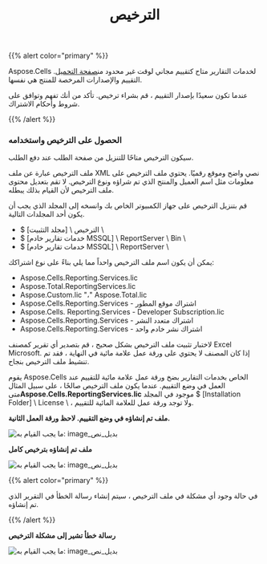 ﻿---
title: الترخيص
type: docs
weight: 60
url: /ar/reportingservices/licensing/
---
{{% alert color="primary" %}} 

 Aspose.Cells لخدمات التقارير متاح كتقييم مجاني لوقت غير محدود من[صفحة التحميل](https://downloads.aspose.com/cells/reportingservices). التقييم والإصدارات المرخصة للمنتج هي نفسها.

عندما تكون سعيدًا بإصدار التقييم ، قم بشراء ترخيص. تأكد من أنك تفهم وتوافق على شروط وأحكام الاشتراك.

{{% /alert %}} 
### **الحصول على الترخيص واستخدامه**
سيكون الترخيص متاحًا للتنزيل من صفحة الطلب عند دفع الطلب.

ملف الترخيص عبارة عن ملف XML نصي واضح وموقع رقميًا. يحتوي ملف الترخيص على معلومات مثل اسم العميل والمنتج الذي تم شراؤه ونوع الترخيص. لا تقم بتعديل محتوى ملف الترخيص لأن القيام بذلك يبطله.

قم بتنزيل الترخيص على جهاز الكمبيوتر الخاص بك وانسخه إلى المجلد الذي يجب أن يكون أحد المجلدات التالية.

- $ [مجلد التثبيت] \ الترخيص \
- $ [خدمات تقارير خادم MSSQL] \ ReportServer \ Bin \
- $ [خدمات تقارير خادم MSSQL] \ ReportServer \

يمكن أن يكون اسم ملف الترخيص واحداً مما يلي بناءً على نوع اشتراكك:

- Aspose.Cells.Reporting.Services.lic
- Aspose.Total.ReportingServices.lic
- Aspose.Custom.lic "،" Aspose.Total.lic
- Aspose.Cells.Reporting.Services - اشتراك موقع المطور
- Aspose.Cells. Reporting.Services - Developer Subscription.lic
- Aspose.Cells.Reporting.Services - اشتراك متعدد النشر
- Aspose.Cells.Reporting.Services - اشتراك نشر خادم واحد

لاختبار تثبيت ملف الترخيص بشكل صحيح ، قم بتصدير أي تقرير كمصنف Excel Microsoft. إذا كان المصنف لا يحتوي على ورقة عمل علامة مائية في النهاية ، فقد تم تنشيط ملف الترخيص بنجاح.

 يقوم Aspose.Cells الخاص بخدمات التقارير بضخ ورقة عمل علامة مائية للتقييم عند العمل في وضع التقييم. عندما يكون ملف الترخيص صالحًا ، على سبيل المثال متى**Aspose.Cells.ReportingServices.lic** موجود في المجلد $ [Installation Folder] \ License \ ، ولا توجد ورقة عمل للعلامة المائية للتقييم.

**ملف تم إنشاؤه في وضع التقييم. لاحظ ورقة العمل الثانية.** 

![ما يجب القيام به: image_بديل_نص](licensing_1.png)

**ملف تم إنشاؤه بترخيص كامل** 

![ما يجب القيام به: image_بديل_نص](licensing_2.png)

{{% alert color="primary" %}} 

في حالة وجود أي مشكلة في ملف الترخيص ، سيتم إنشاء رسالة الخطأ في التقرير الذي تم إنشاؤه.

{{% /alert %}} 

**رسالة خطأ تشير إلى مشكلة الترخيص** 

![ما يجب القيام به: image_بديل_نص](licensing_3.png)
